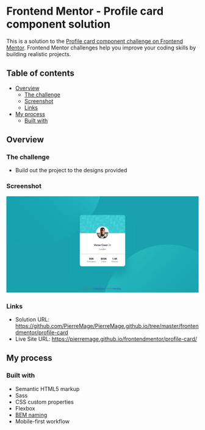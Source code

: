 # Frontend Mentor - Profile card component solution

This is a solution to the [Profile card component challenge on Frontend Mentor](https://www.frontendmentor.io/challenges/profile-card-component-cfArpWshJ). Frontend Mentor challenges help you improve your coding skills by building realistic projects. 

## Table of contents

- [Overview](#overview)
  - [The challenge](#the-challenge)
  - [Screenshot](#screenshot)
  - [Links](#links)
- [My process](#my-process)
  - [Built with](#built-with)

## Overview

### The challenge

- Build out the project to the designs provided

### Screenshot

![](./screenshot.jpg)

### Links

- Solution URL: https://github.com/PierreMage/PierreMage.github.io/tree/master/frontendmentor/profile-card
- Live Site URL: https://pierremage.github.io/frontendmentor/profile-card/

## My process

### Built with

- Semantic HTML5 markup
- Sass
- CSS custom properties
- Flexbox
- [BEM naming](http://getbem.com/naming/)
- Mobile-first workflow